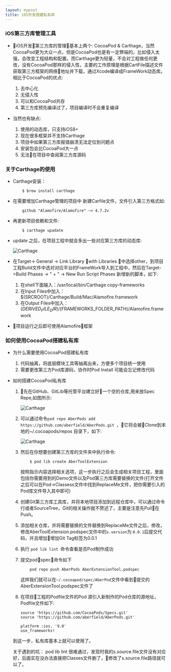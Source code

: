 ```yaml
---
layout: mypost
title: iOS开发搭建私有库
---
```


### iOS第三方库管理工具

+ iOS开发第三方库的管理基本上两个: CocoaPod & Carthage，当然CocoaPod更为大众一点，但是CocoaPod也是有一定弊端的，比如侵入太强，会改变工程结构和配置。而Carthage更为轻量，不会对工程做任何更改，没有CocoaPod那样的侵入性，主要的工作原理是根据CartFile描述文件获取第三方框架的网络地址并下载，通过Xcode编译成FrameWork动态库。相比于CocoaPod的优点:

    1. 去中心化
    2. 无侵入性
    3. 可以和CocoaPod共存
    4. 第三方库预先编译过了，项目编译时不会重复编译
   
+ 当然也有缺点:
    
    1. 使用的动态库，只支持iOS8+
    2. 现在很多框架并不支持Carthage
    3. 项目中如果第三方库报错崩溃无法定位到问题点
    4. 安装包会比CocoaPod大一点
    5. 无法在项目中查阅第三方库源码
   
### 关于Carthage的使用

+ Carthage安装：
  
    ```
        $ brew install carthage
    ```

+ 在需要增加Carthage管理的项目中 新建Carfile文件，文件引入第三方格式如:
    
    ```
        github "Alamofire/Alamofire" ~> 4.7.2v
    ```

+ 再更新项目依赖和文件:
  
    ```
        $ carthage upadate
    ```

+ update 之后，在项目工程中就会多出一些对应第三方库的动态库:
  
  ![Carthage](https://raw.githubusercontent.com/aberfield/aberfield.github.io/master/posts/carthage.jpg)


+ 在Target-> General -> Link Library with Libraries 中选择other，到项目工程Build文件中选对对应平台的FrameWork导入到工程中，然后在Target->Build Phases -> " + " -> New Run Script Phases 新增新的脚本，如下:
    
    1. 在shell下面输入：/usr/local/bin/Carthage copy-frameworks
    2. 在Input Files中加入：$(SRCROOT)/Carthage/Build/Mac/Alamofire.framework
    3. 在Output Files中加入：$(DERIVED_FILE_DIR)/$(FRAMEWORKS_FOLDER_PATH)/Alamofire.framework

+ 项目运行之后即可使用Alamofire框架

### 如何使用CocoaPod搭建私有库

+ 为什么需要使用CocoaPod搭建私有库
   
   1. 代码抽离，将底层模块工具等抽离出来，方便多个项目统一使用
   2. 需要更改第三方Pod库源码，协作时Pod Install 可能会忘记修改代码

+ 如何搭建CocoaPod私有库

    1. 先在GitHub、GitLib等托管平台建立好一个空的仓库,用来放Spec Repe,如图所示:

        ![Carthage](https://raw.githubusercontent.com/aberfield/aberfield.github.io/master/posts/spec.png)

    2. 可以通过命令```pod repo AberPods add https://github.com/aberfield/AberPods.git ```，它将会被Clone到本地的~/.cocoapods/repos 目录下，如下:

        ![Carthage](https://raw.githubusercontent.com/aberfield/aberfield.github.io/master/posts/podSpec.png)

    3. 然后在你想要创建第三方库的文件夹中执行命令:

        ```
            $ pod lib create AberToolExtension
        ```
        按照指示内容选择相关选项，这一步执行之后会生成相关项目工程，里面包括你需要用到的Demo文件以及Pod第三方库需要替换的文件(打开文件之后可以在Pod->Classess文件中找到ReplaceMe文件，把你需要引入的Pod库文件导入其中即可)

    4. 创建Git第三方库工具库，并将本地项目添加到远程仓库中，可以通过命令行或者SourceTree，Git的相关操作就不赘述了，主要是注意先Pull在Push。

    5. 添加相关仓库，并将需要替换的文件替换到ReplaceMe文件之后，修改，修改AberToolExtension.podspec文件中的```s.version```为 ```0.0.1```后提交代码，并且增加增加Git Tag标签为0.0.1

    6. 执行 ```pod lib lint ```命令查看是否Pod制作成功

    7. 提交podspec，命令如下
        ```
            pod repo push AberPods AberExtensionTool.podspec
        ```
        这样我们就可以在```~/.cocoapod/spec/AberPod```文件中看到提交的AberExtensionTool.podspec文件了
    

    8. 在项目工程的Podfile文件的Pod 源引入新制作的Pod仓库的源地址，Podfile文件如下:
   
        ```
        source 'https://github.com/CocoaPods/Specs.git'
        source 'https://github.com/aberfield/AberPods.git'

        platform :ios, '9.0'
        use_frameworks!

        ```
   
    到这一步，私有库基本上就可以使用了。


    关于遇到的坑： pod lib lint 很难通过，发现时我的s.source.file文件没有对应好，后面实在没办法直接把Classes文件删了，修改了s.source.file路径就可以了。


   













